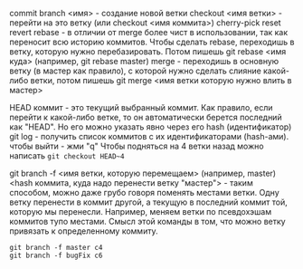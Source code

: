 commit 
branch <имя> - создание новой ветки
checkout <имя ветки> - перейти на это ветку (или checkout <имя  коммита>)
cherry-pick
reset
revert
rebase - в отличии от merge более чист в использовании, так как переносит всю историю коммитов. Чтобы сделать rebase, переходишь в ветку, которую нужно перебазировать. Потом пишешь git rebase <имя куда> (например, git rebase master)
merge - переходишь в основную ветку (в мастер как правило), с которой нужно сделать слияние какой-либо ветки, потом пишешь git merge <имя ветки которую нужно влить в мастер>

HEAD коммит - это текущий выбранный коммит. Как правило, если перейти к какой-либо ветке, то он автоматически берется последний как "HEAD". Но его можно указать явно через его hash (идентификатор) 
git log - получить список коммитов с их идентификаторами (hash-ами). чтобы выйти - жми "q"
Чтобы подняться на 4 ветки назад можно написать ```git checkout HEAD~4```


git branch -f <имя ветки, которую перемещаем> (например, master) <hash коммита, куда надо перенести ветку "мастер"> - таким способом, можно даже грубо говоря поменять местами ветки. Одну ветку перенести в коммит другой, а текущую в последний коммит той, которую мы перенесли. 
Например, меняем ветки по псевдохэшам коммитов тупо местами. Смысл этой команды в том, что можно ветку привязать к определенному коммиту.
```
git branch -f master c4
git branch -f bugFix c6
```